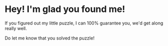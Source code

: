 # Hey! I'm glad you found me!

If you figured out my little puzzle, I can 100% guarantee you, we'd get along really well.

Do let me know that you solved the puzzle!